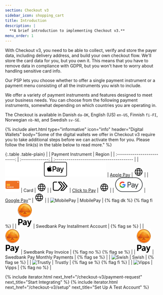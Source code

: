 ```yaml
---
section: Checkout v3
sidebar_icon: shopping_cart
title: Introduction
description: |
  **A brief introduction to implementing Checkout v3.**
menu_order: 1
---
```


With Checkout v3, you need to be able to collect, verify and store the payer
data, including delivery address, and build your own checkout flow. We'll store
the card data for you, but you own it. This means that you have to remove data
in compliance with GDPR, but you won't have to worry about handling sensitive
card info.

Our PSP lets you choose whether to offer a single payment instrument or a
payment menu consisting of all the instruments you wish to include.

We offer a variety of payment instruments and features designed to meet your
business needs. You can choose from the following payment instruments, somewhat
depending on which countries you are operating in.

The Checkout is available in Danish `da-DK`, English (US) `en-US`, Finnish
`fi-FI`, Norwegian `nb-NO`, and Swedish `sv-SE`.

{% include alert.html type="informative" icon="info" header="Digital Wallets"
body="Some of the digital wallets we offer in Checkout v3 require you to take
additional steps before we can activate them for you. Please follow the link(s)
in the table below to read more." %}

{:.table .table-plain}
|        | Payment Instrument | Region                                    |
| :--------------------------: | :--------------: | :---------------------------------------- |
|   ![Apple Pay][apple-pay-logo]   | [Apple Pay][apple-pay]          |  ![EarthIcon][earth-icon]             |
|    ![Card][card-icon]    | Card         | ![EarthIcon][earth-icon]                  |
|   ![Click to Pay][c2p-logo]   | [Click to Pay][click-to-pay]            |  ![EarthIcon][earth-icon]             |
|   ![Google Pay][google-pay-logo]   | [Google Pay][google-pay]&trade;          |  ![EarthIcon][earth-icon]             |
| ![MobilePay][mobilepay-logo] | MobilePay       | {% flag dk %} {% flag fi %}               |
| ![Swedbank Pay][swp-logo] | Swedbank Pay Installment Account | {% flag se %} |
| ![Swedbank Pay][swp-logo] | Swedbank Pay Invoice | {% flag no %} {% flag se %} |
| ![Swedbank Pay][swp-logo] | Swedbank Pay Monthly Payments | {% flag se %} |
| ![Swish][swish-logo]     | Swish                 | {% flag se %}                             |
|   ![Trustly][trustly-logo]   | Trustly            | {% flag se %} {% flag fi %}               |
| ![Vipps][vipps-logo]     | Vipps                | {% flag no %}                             |

{% include iterator.html next_href="/checkout-v3/payment-request"
                         next_title="Start Integrating" %}
{% include iterator.html next_href="/checkout-v3/setup"
                         next_title="Set Up A Test Account" %}

[apple-pay]: /checkout-v3/payment-presentations#apple-pay
[apple-pay-logo]:/assets/img/applepay-logo.svg
[click-to-pay]: /checkout-v3/payment-presentations#click-to-pay
[c2p-logo]:/assets/img/clicktopay-logo.svg
[card-icon]: /assets/img/new-card-icon.svg
[earth-icon]: /assets/img/globe-icon.png
[google-pay]: /checkout-v3/payment-presentations#google-pay
[google-pay-logo]: /assets/img/googlepay-logo.svg
[mobilepay-logo]: /assets/img/icon-mobilepay-simple.svg
[vipps-logo]: /assets/img/icon-vipps-simple.svg
[swp-logo]: /assets/img/swedbank-pay-vertical-black.svg
[swish-logo]: /assets/img/icon-swish-simple.svg
[trustly-logo]: /assets/img/icon-trustly-simple.svg
